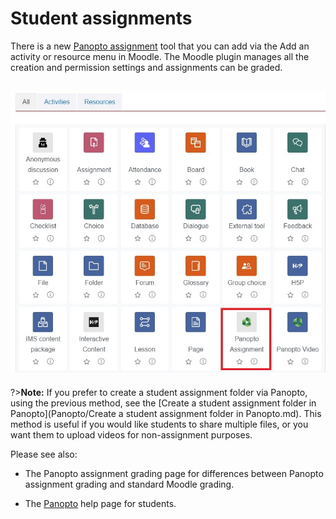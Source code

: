 # Student assignments

There is a new <a href="https://www.waikato.ac.nz/students/eresources/moodle/assignments/panopto-assignments/" target="_blank">Panopto assignment</a> tool that you can add via the Add an activity or resource menu in Moodle. The Moodle plugin manages all the creation and permission settings and assignments can be graded.

![](images/activitiesandresourcespicker_panoptoassignment.jpg)
---
?>**Note:** If you prefer to create a student assignment folder via Panopto, using the previous method, see the [Create a student assignment folder in Panopto](Panopto/Create a student assignment folder in Panopto.md). This method is useful if you would like students to share multiple files, or you want them to upload videos for non-assignment purposes.

Please see also: 

- The Panopto assignment grading page for differences between Panopto assignment grading and standard Moodle grading. 

- The [Panopto](https://www.waikato.ac.nz/students/teaching-and-learning/student/help-with-technology/panopto/) help page for students. 
